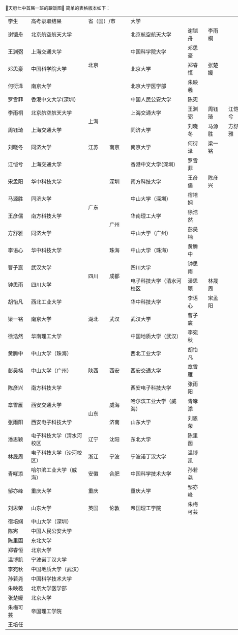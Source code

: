 💖天府七中首届一班的蹭饭图💖
简单的表格版本如下：
<table border="0" cellpadding="0" cellspacing="0" width="762" style="border-collapse:
 collapse;table-layout:fixed;width:568pt">
 <colgroup><col class="xl65" width="65" style="mso-width-source:userset;mso-width-alt:2201;
 width:48pt">
 <col width="186" style="mso-width-source:userset;mso-width-alt:6348;width:140pt">
 <col width="65" span="2" style="mso-width-source:userset;mso-width-alt:2201;
 width:48pt">
 <col width="186" style="mso-width-source:userset;mso-width-alt:6348;width:140pt">
 <col width="65" span="3" style="mso-width-source:userset;mso-width-alt:2201;
 width:48pt">
 </colgroup><tbody><tr height="19" style="height:13.9pt">
  <td height="19" class="xl68" width="65" style="height:13.9pt;width:48pt">学生</td>
  <td class="xl68" width="186" style="border-left:none;width:140pt">高考录取结果</td>
  <td colspan="2" class="xl66" width="130" style="border-left:none;width:96pt">省（国）/市</td>
  <td class="xl66" width="186" style="border-left:none;width:140pt">大学</td>
  <td colspan="3" class="xl66" width="195" style="border-left:none;width:144pt">　</td>
 </tr>
 <tr height="19" style="height:13.9pt">
  <td height="19" class="xl70" style="height:13.9pt;border-top:none">谢铠舟</td>
  <td class="xl69" style="border-top:none;border-left:none">北京航空航天大学</td>
  <td colspan="2" rowspan="5" class="xl68">北京</td>
  <td class="xl69" style="border-top:none;border-left:none">北京航空航天大学</td>
  <td class="xl70" style="border-top:none;border-left:none">谢铠舟</td>
  <td class="xl70" style="border-top:none;border-left:none">李雨桐</td>
  <td class="xl67" style="border-top:none;border-left:none">　</td>
 </tr>
 <tr height="19" style="height:13.9pt">
  <td height="19" class="xl70" style="height:13.9pt;border-top:none">王渊弼</td>
  <td class="xl69" style="border-top:none;border-left:none">上海交通大学</td>
  <td class="xl69" style="border-top:none;border-left:none">中国科学院大学</td>
  <td class="xl70" style="border-top:none;border-left:none">邓思豪</td>
  <td class="xl67" style="border-top:none;border-left:none">　</td>
  <td class="xl67" style="border-top:none;border-left:none">　</td>
 </tr>
 <tr height="19" style="height:13.9pt">
  <td height="19" class="xl70" style="height:13.9pt;border-top:none">邓思豪</td>
  <td class="xl69" style="border-top:none;border-left:none">中国科学院大学</td>
  <td class="xl69" style="border-top:none;border-left:none">北京大学</td>
  <td class="xl70" style="border-top:none;border-left:none">郑睿恒</td>
  <td class="xl70" style="border-top:none;border-left:none">张楚媛</td>
  <td class="xl67" style="border-top:none;border-left:none">　</td>
 </tr>
 <tr height="19" style="height:13.9pt">
  <td height="19" class="xl70" style="height:13.9pt;border-top:none">何衍泽</td>
  <td class="xl69" style="border-top:none;border-left:none">南京大学</td>
  <td class="xl69" style="border-top:none;border-left:none">北京大学医学部</td>
  <td class="xl70" style="border-top:none;border-left:none">朱映羲</td>
  <td class="xl67" style="border-top:none;border-left:none">　</td>
  <td class="xl67" style="border-top:none;border-left:none">　</td>
 </tr>
 <tr height="19" style="height:13.9pt">
  <td height="19" class="xl70" style="height:13.9pt;border-top:none">罗雪菲</td>
  <td class="xl69" style="border-top:none;border-left:none">香港中文大学(深圳）</td>
  <td class="xl69" style="border-top:none;border-left:none">中国人民公安大学</td>
  <td class="xl70" style="border-top:none;border-left:none">陈宪</td>
  <td class="xl67" style="border-top:none;border-left:none">　</td>
  <td class="xl67" style="border-top:none;border-left:none">　</td>
 </tr>
 <tr height="19" style="height:13.9pt">
  <td height="19" class="xl70" style="height:13.9pt;border-top:none">李雨桐</td>
  <td class="xl69" style="border-top:none;border-left:none">北京航空航天大学</td>
  <td colspan="2" rowspan="2" class="xl68">上海</td>
  <td class="xl69" style="border-top:none;border-left:none">上海交通大学</td>
  <td class="xl70" style="border-top:none;border-left:none">王渊弼</td>
  <td class="xl70" style="border-top:none;border-left:none">周钰琦</td>
  <td class="xl70" style="border-top:none;border-left:none">江恺兮</td>
 </tr>
 <tr height="19" style="height:13.9pt">
  <td height="19" class="xl70" style="height:13.9pt;border-top:none">周钰琦</td>
  <td class="xl69" style="border-top:none;border-left:none">上海交通大学</td>
  <td class="xl69" style="border-top:none;border-left:none">同济大学</td>
  <td class="xl70" style="border-top:none;border-left:none">刘晓冬</td>
  <td class="xl70" style="border-top:none;border-left:none">马源胜</td>
  <td class="xl70" style="border-top:none;border-left:none">方舒雅</td>
 </tr>
 <tr height="19" style="height:13.9pt">
  <td height="19" class="xl70" style="height:13.9pt;border-top:none">刘晓冬</td>
  <td class="xl69" style="border-top:none;border-left:none">同济大学</td>
  <td class="xl66" style="border-top:none;border-left:none">江苏</td>
  <td class="xl66" style="border-top:none;border-left:none">南京</td>
  <td class="xl69" style="border-top:none;border-left:none">南京大学</td>
  <td class="xl70" style="border-top:none;border-left:none">何衍泽</td>
  <td class="xl70" style="border-top:none;border-left:none">梁一铭</td>
  <td class="xl67" style="border-top:none;border-left:none">　</td>
 </tr>
 <tr height="19" style="height:13.9pt">
  <td height="19" class="xl70" style="height:13.9pt;border-top:none">江恺兮</td>
  <td class="xl69" style="border-top:none;border-left:none">上海交通大学</td>
  <td rowspan="6" class="xl66" style="border-top:none">广东</td>
  <td rowspan="3" class="xl66" style="border-top:none">深圳</td>
  <td class="xl69" style="border-top:none;border-left:none">香港中文大学(深圳）</td>
  <td class="xl70" style="border-top:none;border-left:none">罗雪菲</td>
  <td class="xl67" style="border-top:none;border-left:none">　</td>
  <td class="xl67" style="border-top:none;border-left:none">　</td>
 </tr>
 <tr height="19" style="height:13.9pt">
  <td height="19" class="xl70" style="height:13.9pt;border-top:none">宋孟阳</td>
  <td class="xl69" style="border-top:none;border-left:none">华中科技大学</td>
  <td class="xl69" style="border-top:none;border-left:none">南方科技大学</td>
  <td class="xl70" style="border-top:none;border-left:none">王彦儒</td>
  <td class="xl70" style="border-top:none;border-left:none">陈彦兴</td>
  <td class="xl67" style="border-top:none;border-left:none">　</td>
 </tr>
 <tr height="19" style="height:13.9pt">
  <td height="19" class="xl70" style="height:13.9pt;border-top:none">马源胜</td>
  <td class="xl69" style="border-top:none;border-left:none">同济大学</td>
  <td class="xl69" style="border-top:none;border-left:none">中山大学（深圳）</td>
  <td class="xl70" style="border-top:none;border-left:none">宿培娴</td>
  <td class="xl67" style="border-top:none;border-left:none">　</td>
  <td class="xl67" style="border-top:none;border-left:none">　</td>
 </tr>
 <tr height="19" style="height:13.9pt">
  <td height="19" class="xl70" style="height:13.9pt;border-top:none">王彦儒</td>
  <td class="xl69" style="border-top:none;border-left:none">南方科技大学</td>
  <td rowspan="2" class="xl66" style="border-top:none">广州</td>
  <td class="xl69" style="border-top:none;border-left:none">华南理工大学</td>
  <td class="xl70" style="border-top:none;border-left:none">徐浩然</td>
  <td class="xl67" style="border-top:none;border-left:none">　</td>
  <td class="xl67" style="border-top:none;border-left:none">　</td>
 </tr>
 <tr height="19" style="height:13.9pt">
  <td height="19" class="xl70" style="height:13.9pt;border-top:none">方舒雅</td>
  <td class="xl69" style="border-top:none;border-left:none">同济大学</td>
  <td class="xl69" style="border-top:none;border-left:none">中山大学（广州）</td>
  <td class="xl70" style="border-top:none;border-left:none">彭昊楠</td>
  <td class="xl67" style="border-top:none;border-left:none">　</td>
  <td class="xl67" style="border-top:none;border-left:none">　</td>
 </tr>
 <tr height="19" style="height:13.9pt">
  <td height="19" class="xl70" style="height:13.9pt;border-top:none">李语心</td>
  <td class="xl69" style="border-top:none;border-left:none">华中科技大学</td>
  <td class="xl66" style="border-top:none;border-left:none">珠海</td>
  <td class="xl69" style="border-top:none;border-left:none">中山大学（珠海）</td>
  <td class="xl70" style="border-top:none;border-left:none">黄腾中</td>
  <td class="xl67" style="border-top:none;border-left:none">　</td>
  <td class="xl67" style="border-top:none;border-left:none">　</td>
 </tr>
 <tr height="19" style="height:13.9pt">
  <td height="19" class="xl70" style="height:13.9pt;border-top:none">曹子宸</td>
  <td class="xl69" style="border-top:none;border-left:none">武汉大学</td>
  <td rowspan="2" class="xl66" style="border-top:none">四川</td>
  <td rowspan="2" class="xl68" style="border-top:none">成都</td>
  <td class="xl69" style="border-top:none;border-left:none">四川大学</td>
  <td class="xl70" style="border-top:none;border-left:none">钟思雨</td>
  <td class="xl67" style="border-top:none;border-left:none">　</td>
  <td class="xl67" style="border-top:none;border-left:none">　</td>
 </tr>
 <tr height="19" style="height:13.9pt">
  <td height="19" class="xl70" style="height:13.9pt;border-top:none">钟思雨</td>
  <td class="xl69" style="border-top:none;border-left:none">四川大学</td>
  <td class="xl69" style="border-top:none;border-left:none">电子科技大学（清水河校区<span style="display:none">）</span></td>
  <td class="xl70" style="border-top:none;border-left:none">潘思颖</td>
  <td class="xl70" style="border-top:none;border-left:none">林晟周</td>
  <td class="xl67" style="border-top:none;border-left:none">　</td>
 </tr>
 <tr height="19" style="height:13.9pt">
  <td height="19" class="xl70" style="height:13.9pt;border-top:none">胡怡凡</td>
  <td class="xl69" style="border-top:none;border-left:none">西北工业大学</td>
  <td rowspan="3" class="xl66" style="border-top:none">湖北</td>
  <td rowspan="3" class="xl66" style="border-top:none">武汉</td>
  <td class="xl69" style="border-top:none;border-left:none">华中科技大学</td>
  <td class="xl70" style="border-top:none;border-left:none">李语心</td>
  <td class="xl70" style="border-top:none;border-left:none">宋孟阳</td>
  <td class="xl67" style="border-top:none;border-left:none">　</td>
 </tr>
 <tr height="19" style="height:13.9pt">
  <td height="19" class="xl70" style="height:13.9pt;border-top:none">梁一铭</td>
  <td class="xl69" style="border-top:none;border-left:none">南京大学</td>
  <td class="xl69" style="border-top:none;border-left:none">武汉大学</td>
  <td class="xl70" style="border-top:none;border-left:none">曹子宸</td>
  <td class="xl67" style="border-top:none;border-left:none">　</td>
  <td class="xl67" style="border-top:none;border-left:none">　</td>
 </tr>
 <tr height="19" style="height:13.9pt">
  <td height="19" class="xl70" style="height:13.9pt;border-top:none">徐浩然</td>
  <td class="xl69" style="border-top:none;border-left:none">华南理工大学</td>
  <td class="xl69" style="border-top:none;border-left:none">中国地质大学（武汉）</td>
  <td class="xl70" style="border-top:none;border-left:none">李宛秋</td>
  <td class="xl67" style="border-top:none;border-left:none">　</td>
  <td class="xl67" style="border-top:none;border-left:none">　</td>
 </tr>
 <tr height="19" style="height:13.9pt">
  <td height="19" class="xl70" style="height:13.9pt;border-top:none">黄腾中</td>
  <td class="xl69" style="border-top:none;border-left:none">中山大学（珠海）</td>
  <td rowspan="3" class="xl66" style="border-top:none">陕西</td>
  <td rowspan="3" class="xl66" style="border-top:none">西安</td>
  <td class="xl69" style="border-top:none;border-left:none">西北工业大学</td>
  <td class="xl70" style="border-top:none;border-left:none">胡怡凡</td>
  <td class="xl67" style="border-top:none;border-left:none">　</td>
  <td class="xl67" style="border-top:none;border-left:none">　</td>
 </tr>
 <tr height="19" style="height:13.9pt">
  <td height="19" class="xl70" style="height:13.9pt;border-top:none">彭昊楠</td>
  <td class="xl69" style="border-top:none;border-left:none">中山大学（广州）</td>
  <td class="xl69" style="border-top:none;border-left:none">西安交通大学</td>
  <td class="xl70" style="border-top:none;border-left:none">章雪雁</td>
  <td class="xl67" style="border-top:none;border-left:none">　</td>
  <td class="xl67" style="border-top:none;border-left:none">　</td>
 </tr>
 <tr height="19" style="height:13.9pt">
  <td height="19" class="xl70" style="height:13.9pt;border-top:none">陈彦兴</td>
  <td class="xl69" style="border-top:none;border-left:none">南方科技大学</td>
  <td class="xl69" style="border-top:none;border-left:none">西安电子科技大学</td>
  <td class="xl70" style="border-top:none;border-left:none">张雨阳</td>
  <td class="xl67" style="border-top:none;border-left:none">　</td>
  <td class="xl67" style="border-top:none;border-left:none">　</td>
 </tr>
 <tr height="19" style="height:13.9pt">
  <td height="19" class="xl70" style="height:13.9pt;border-top:none">章雪雁</td>
  <td class="xl69" style="border-top:none;border-left:none">西安交通大学</td>
  <td rowspan="2" class="xl66" style="border-top:none">山东</td>
  <td class="xl66" style="border-top:none;border-left:none">威海</td>
  <td class="xl69" style="border-top:none;border-left:none">哈尔滨工业大学（威海）</td>
  <td class="xl70" style="border-top:none;border-left:none">青哮添</td>
  <td class="xl67" style="border-top:none;border-left:none">　</td>
  <td class="xl67" style="border-top:none;border-left:none">　</td>
 </tr>
 <tr height="19" style="height:13.9pt">
  <td height="19" class="xl70" style="height:13.9pt;border-top:none">张雨阳</td>
  <td class="xl69" style="border-top:none;border-left:none">西安电子科技大学</td>
  <td class="xl66" style="border-top:none;border-left:none">济南</td>
  <td class="xl69" style="border-top:none;border-left:none">山东大学</td>
  <td class="xl70" style="border-top:none;border-left:none">刘恩荣</td>
  <td class="xl67" style="border-top:none;border-left:none">　</td>
  <td class="xl67" style="border-top:none;border-left:none">　</td>
 </tr>
 <tr height="19" style="height:13.9pt">
  <td height="19" class="xl70" style="height:13.9pt;border-top:none">潘思颖</td>
  <td class="xl69" style="border-top:none;border-left:none">电子科技大学（清水河校区<span style="display:none">）</span></td>
  <td class="xl66" style="border-top:none;border-left:none">辽宁</td>
  <td class="xl66" style="border-top:none;border-left:none">沈阳</td>
  <td class="xl69" style="border-top:none;border-left:none">东北大学</td>
  <td class="xl70" style="border-top:none;border-left:none">陈里函</td>
  <td class="xl67" style="border-top:none;border-left:none">　</td>
  <td class="xl67" style="border-top:none;border-left:none">　</td>
 </tr>
 <tr height="19" style="height:13.9pt">
  <td height="19" class="xl70" style="height:13.9pt;border-top:none">林晟周</td>
  <td class="xl69" style="border-top:none;border-left:none">电子科技大学（沙河校区）</td>
  <td class="xl66" style="border-top:none;border-left:none">浙江</td>
  <td class="xl66" style="border-top:none;border-left:none">宁波</td>
  <td class="xl69" style="border-top:none;border-left:none">宁波诺丁汉大学</td>
  <td class="xl70" style="border-top:none;border-left:none">温博凯</td>
  <td class="xl67" style="border-top:none;border-left:none">　</td>
  <td class="xl67" style="border-top:none;border-left:none">　</td>
 </tr>
 <tr height="19" style="height:13.9pt">
  <td height="19" class="xl70" style="height:13.9pt;border-top:none">青哮添</td>
  <td class="xl69" style="border-top:none;border-left:none">哈尔滨工业大学（威海）</td>
  <td class="xl66" style="border-top:none;border-left:none">安徽</td>
  <td class="xl66" style="border-top:none;border-left:none">合肥</td>
  <td class="xl69" style="border-top:none;border-left:none">中国科学技术大学</td>
  <td class="xl70" style="border-top:none;border-left:none">孙若尧</td>
  <td class="xl67" style="border-top:none;border-left:none">　</td>
  <td class="xl67" style="border-top:none;border-left:none">　</td>
 </tr>
 <tr height="19" style="height:13.9pt">
  <td height="19" class="xl70" style="height:13.9pt;border-top:none">邹亦峰</td>
  <td class="xl69" style="border-top:none;border-left:none">重庆大学</td>
  <td colspan="2" class="xl66" style="border-left:none">重庆</td>
  <td class="xl69" style="border-top:none;border-left:none">重庆大学</td>
  <td class="xl70" style="border-top:none;border-left:none">邹亦峰</td>
  <td class="xl67" style="border-top:none;border-left:none">　</td>
  <td class="xl67" style="border-top:none;border-left:none">　</td>
 </tr>
 <tr height="19" style="height:13.9pt">
  <td height="19" class="xl70" style="height:13.9pt;border-top:none">刘恩荣</td>
  <td class="xl69" style="border-top:none;border-left:none">山东大学</td>
  <td class="xl66" style="border-top:none;border-left:none">英国</td>
  <td class="xl66" style="border-top:none;border-left:none">伦敦</td>
  <td class="xl69" style="border-top:none;border-left:none">帝国理工学院</td>
  <td class="xl70" style="border-top:none;border-left:none">朱梅可芸</td>
  <td class="xl67" style="border-top:none;border-left:none">　</td>
  <td class="xl67" style="border-top:none;border-left:none">　</td>
 </tr>
 <tr height="19" style="height:13.9pt">
  <td height="19" class="xl70" style="height:13.9pt;border-top:none">宿培娴</td>
  <td class="xl69" style="border-top:none;border-left:none">中山大学（深圳）</td>
  <td></td>
  <td></td>
  <td></td>
  <td></td>
  <td></td>
  <td></td>
 </tr>
 <tr height="19" style="height:13.9pt">
  <td height="19" class="xl70" style="height:13.9pt;border-top:none">陈宪</td>
  <td class="xl69" style="border-top:none;border-left:none">中国人民公安大学</td>
  <td></td>
  <td></td>
  <td></td>
  <td></td>
  <td></td>
  <td></td>
 </tr>
 <tr height="19" style="height:13.9pt">
  <td height="19" class="xl70" style="height:13.9pt;border-top:none">陈里函</td>
  <td class="xl69" style="border-top:none;border-left:none">东北大学</td>
  <td></td>
  <td></td>
  <td></td>
  <td></td>
  <td></td>
  <td></td>
 </tr>
 <tr height="19" style="height:13.9pt">
  <td height="19" class="xl70" style="height:13.9pt;border-top:none">郑睿恒</td>
  <td class="xl69" style="border-top:none;border-left:none">北京大学</td>
  <td></td>
  <td></td>
  <td></td>
  <td></td>
  <td></td>
  <td></td>
 </tr>
 <tr height="19" style="height:13.9pt">
  <td height="19" class="xl70" style="height:13.9pt;border-top:none">温博凯</td>
  <td class="xl69" style="border-top:none;border-left:none">宁波诺丁汉大学</td>
  <td></td>
  <td></td>
  <td></td>
  <td></td>
  <td></td>
  <td></td>
 </tr>
 <tr height="19" style="height:13.9pt">
  <td height="19" class="xl70" style="height:13.9pt;border-top:none">李宛秋</td>
  <td class="xl69" style="border-top:none;border-left:none">中国地质大学（武汉）</td>
  <td></td>
  <td></td>
  <td></td>
  <td></td>
  <td></td>
  <td></td>
 </tr>
 <tr height="19" style="height:13.9pt">
  <td height="19" class="xl70" style="height:13.9pt;border-top:none">孙若尧</td>
  <td class="xl69" style="border-top:none;border-left:none">中国科学技术大学</td>
  <td></td>
  <td></td>
  <td></td>
  <td></td>
  <td></td>
  <td></td>
 </tr>
 <tr height="19" style="height:13.9pt">
  <td height="19" class="xl70" style="height:13.9pt;border-top:none">朱映羲</td>
  <td class="xl69" style="border-top:none;border-left:none">北京大学医学部</td>
  <td></td>
  <td></td>
  <td></td>
  <td></td>
  <td></td>
  <td></td>
 </tr>
 <tr height="19" style="height:13.9pt">
  <td height="19" class="xl70" style="height:13.9pt;border-top:none">张楚媛</td>
  <td class="xl69" style="border-top:none;border-left:none">北京大学</td>
  <td></td>
  <td></td>
  <td></td>
  <td></td>
  <td></td>
  <td></td>
 </tr>
 <tr height="19" style="height:13.9pt">
  <td height="19" class="xl70" style="height:13.9pt;border-top:none">朱梅可芸</td>
  <td class="xl69" style="border-top:none;border-left:none">帝国理工学院</td>
  <td></td>
  <td></td>
  <td></td>
  <td></td>
  <td></td>
  <td></td>
 </tr>
 <tr height="19" style="height:13.9pt">
  <td height="19" class="xl70" style="height:13.9pt;border-top:none">王培任</td>
  <td class="xl69" style="border-top:none;border-left:none">　</td>
  <td></td>
  <td></td>
  <td></td>
  <td></td>
  <td></td>
  <td></td>
 </tr>
 <!--[if supportMisalignedColumns]-->
 <tr height="0" style="display:none">
  <td width="65" style="width:48pt"></td>
  <td width="186" style="width:140pt"></td>
  <td width="65" style="width:48pt"></td>
  <td width="65" style="width:48pt"></td>
  <td width="186" style="width:140pt"></td>
  <td width="65" style="width:48pt"></td>
  <td width="65" style="width:48pt"></td>
  <td width="65" style="width:48pt"></td>
 </tr>
 <!--[endif]-->
</tbody></table>
